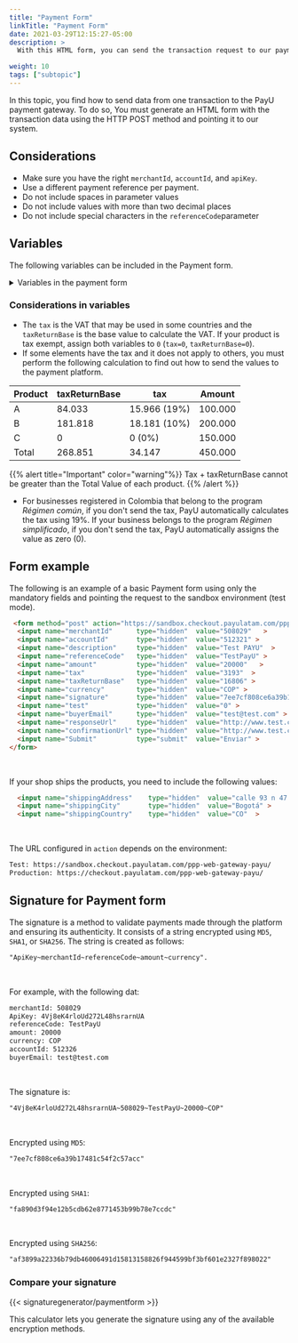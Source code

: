 ```yaml
---
title: "Payment Form"
linkTitle: "Payment Form"
date: 2021-03-29T12:15:27-05:00
description: >
  With this HTML form, you can send the transaction request to our payment gateway along with the purchase information. Send the request using the HTTP POST method.

weight: 10
tags: ["subtopic"]
---
```


In this topic, you find how to send data from one transaction to the PayU payment gateway. To do so, You must generate an HTML form with the transaction data using the HTTP POST method and pointing it to our system.

## Considerations
* Make sure you have the right `merchantId`, `accountId`, and `apiKey`.
* Use a different payment reference per payment.
* Do not include spaces in parameter values
* Do not include values with more than two decimal places
* Do not include special characters in the ```referenceCode```parameter

## Variables
The following variables can be included in the Payment form.

<details>
<summary>Variables in the payment form</summary>
<br>
<div class="variables"></div>

| Field | Type | Size | Description | Mandatory |
|-|-|-|-|:-:|
| amount | Number | 14 | Total amount of the transaction. It can contain two decimal digits. Example 10000.00 or 10000. | ✓ |
| merchantId | Number | 12 | ID number of your shop in PayU’s system, you will find this number in the account creation e-mail. | ✓ |
| referenceCode | Alphanumeric | 255 | Reference of the sale or order. It must be unique for each transaction that is sent to the system. Usually, this is a way to identify the requests sent to the payment gateway. | ✓ |
| accountId | Number | 6 | ID of the user account for each country associated with the shop. This variable is used to display the available payment methods for this country. | ✓ |
| description | Alphanumeric | 255 | Sale’s description. | ✓ |
| tax | Number | 14,2 | Value of the VAT of the transaction.<br>In Colombia, if no VAT is sent, the system applies 19% automatically. It can contain two decimal digits, for example 19000.00.<br>If the product or service is VAT exempt, assign `0` to this variable. | ✓ |
| taxReturnBase | Number | 14,2 | Base value to calculate the VAT.<br>If the product or service is VAT exempt, assign `0`to this variable. | ✓ |
| signature | Alphanumeric | 255 | Digital signature created for each transaction. Refer to [Signature for Payment form]({{< ref "payment-form.md#signature-for-payment-form" >}}) to learn how to generate it. | ✓ |
| currency | Alpha numeric | 3 | The respective currency in which the payment is made. The reconciliation process is performed in pesos at the representative rate of the day.<br>[See accepted currencies]({{< ref "response-codes-and-variables.html#accepted-currencies" >}}). | ✓ |
| buyerEmail | Alphanumeric | 255 | Field that contains the buyer’s e-mail to notify the result of the transaction by e-mail. It is recommended to validate if this field has been provided in the form. | ✓ |
| telephone | Alphanumeric | 50 | The buyer’s residence phone. | ✓ |
| buyerFullName | Alphanumeric | 150 | The buyer’s full name. | ✓ |
| test | Number | 1 | Indicates whether the transaction is in test or production mode. Set `1`for test and `0`for production. | — |
| lng | Alphanumeric | 3 | Language in which the payment gateway is wished to be displayed.<br>[See supported languages]({{< ref "response-codes-and-variables.html#supported-languages" >}}). | — |
| shippingCity | Alphanumeric | 50 | The delivery City of the merchandise<br><sup>*</sup> Mandatory if your shop ships the product. | ✓* |
| shippingCountry | Alphanumeric | 2 | The delivery ISO country code for the merchandise.<br><sup>*</sup> Mandatory if your shop ships the product.<br>[See processing countries]({{< ref "response-codes-and-variables.html#processing-countries" >}}) | ✓* |
| shippingAddress | Alphanumeric | 255 | The delivery address of the merchandise.<br><sup>*</sup> Mandatory if your shop ships the product. | ✓* |
| extra1 | Alphanumeric | 255 | Additional field to send information about the purchase. | — |
| extra2 | Alphanumeric | 255 | Additional field to send information about the purchase. | — |
| extra3 | Alphanumeric | 255 | Additional field to send information about the purchase. For example, internal codes of the products. | — |
| responseUrl | Alphanumeric | 255 | The URL of the response page. | — |
| confirmationUrl | Alphanumeric | 255 | The URL of the confirmation page. | — |
| payerFullName | Alphanumeric | 50 | The payer’s name. This value will be taken to fill out the credit card form. | — |
| payerDocument | Alphanumeric | 25 | The buyer’s identification number. This value will be taken to fill out the credit card form. | — |
| mobilePhone | Alphanumeric | 50 | The buyer’s cell phone number. This value will be taken to fill out the credit card form and will be the contact telephone number. | — |
| billingAddress | Alphanumeric | 255 | The correspondence address. | — |
| officeTelephone | Alphanumeric | 50 | The buyer’s daytime phone. | — |
| algorithmSignature | Alphanumeric | 255 | Encryption algorithm of the digital signature (`signature` field). The three available algorithms are: `MD5`, `SHA` and `SHA256`. | — |
| billingCity | Alphanumeric | 50 | City associated with the billing address. | — |
| zipCode | Alphanumeric | 20 | Postal code. | — |
| billingCountry | Alphanumeric | 2 | The ISO country code associated with the billing address. | — |
| payerEmail | Alphanumeric | 255 | The payer’s e-mail. | — |
| payerPhone | Alphanumeric | 20 | The payer’s phone number. | — |
| payerOfficePhone | Alphanumeric | 20 | The payer’s workplace phone number. | — |
| payerMobilePhone | Alphanumeric | 20 | The payer’s mobile phone number. | — |

</details>

### Considerations in variables
* The `tax` is the VAT that may be used in some countries and the `taxReturnBase` is the base value to calculate the VAT. If your product is tax exempt, assign both variables to `0` (`tax=0`, `taxReturnBase=0`).
* If some elements have the tax and it does not apply to others, you must perform the following calculation to find out how to send the values to the payment platform.

| Product | taxReturnBase | tax          | Amount  |
|---------|---------------|--------------|---------|
| A       | 84.033        | 15.966 (19%) | 100.000 |
| B       | 181.818       | 18.181 (10%) | 200.000 |
| C       | 0             | 0 (0%)       | 150.000 |
| Total   | 268.851       | 34.147       | 450.000 |

{{% alert title="Important" color="warning"%}}
Tax + taxReturnBase cannot be greater than the Total Value of each product.
{{% /alert %}}

* For businesses registered in Colombia that belong to the program _Régimen común_, if you don't send the tax, PayU automatically calculates the tax using 19%. If your business belongs to the program _Régimen simplificado_, if you don't send the tax, PayU automatically assigns the value as zero (0).

## Form example
The following is an example of a basic Payment form using only the mandatory fields and pointing the request to the sandbox environment (test mode).

```HTML
 <form method="post" action="https://sandbox.checkout.payulatam.com/ppp-web-gateway-payu/">
  <input name="merchantId"      type="hidden"  value="508029"   >
  <input name="accountId"       type="hidden"  value="512321" >
  <input name="description"     type="hidden"  value="Test PAYU"  >
  <input name="referenceCode"   type="hidden"  value="TestPayU" >
  <input name="amount"          type="hidden"  value="20000"   >
  <input name="tax"             type="hidden"  value="3193"  >
  <input name="taxReturnBase"   type="hidden"  value="16806" >
  <input name="currency"        type="hidden"  value="COP" >
  <input name="signature"       type="hidden"  value="7ee7cf808ce6a39b17481c54f2c57acc"  >
  <input name="test"            type="hidden"  value="0" >
  <input name="buyerEmail"      type="hidden"  value="test@test.com" >
  <input name="responseUrl"     type="hidden"  value="http://www.test.com/response" >
  <input name="confirmationUrl" type="hidden"  value="http://www.test.com/confirmation" >
  <input name="Submit"          type="submit"  value="Enviar" >
</form>
```
<br>

If your shop ships the products, you need to include the following values:

```HTML
  <input name="shippingAddress"    type="hidden"  value="calle 93 n 47 - 65"   >
  <input name="shippingCity"       type="hidden"  value="Bogotá" >
  <input name="shippingCountry"    type="hidden"  value="CO"  >
```
<br>

The URL configured in `action` depends on the environment:

```HTML
Test: https://sandbox.checkout.payulatam.com/ppp-web-gateway-payu/
Production: https://checkout.payulatam.com/ppp-web-gateway-payu/
```

## Signature for Payment form
The signature is a method to validate payments made through the platform and ensuring its authenticity. It consists of a string encrypted using `MD5`, `SHA1`, or `SHA256`. The string is created as follows:

```HTML
"ApiKey~merchantId~referenceCode~amount~currency".
```
<br>

For example, with the following dat:

```HTML
merchantId: 508029
ApiKey: 4Vj8eK4rloUd272L48hsrarnUA
referenceCode: TestPayU
amount: 20000
currency: COP
accountId: 512326
buyerEmail: test@test.com
```
<br>

The signature is:

```HTML
"4Vj8eK4rloUd272L48hsrarnUA~508029~TestPayU~20000~COP"
```
<br>

Encrypted using `MD5`:

```HTML
"7ee7cf808ce6a39b17481c54f2c57acc"
```
<br>

Encrypted using `SHA1`:

```HTML
"fa890d3f94e12b5cdb62e8771453b99b78e7ccdc"
```
<br>

Encrypted using `SHA256`:

```HTML
"af3899a22336b79db46006491d15813158826f944599bf3bf601e2327f898022"
```

### Compare your signature

{{< signaturegenerator/paymentform >}}

This calculator lets you generate the signature using any of the available encryption methods.